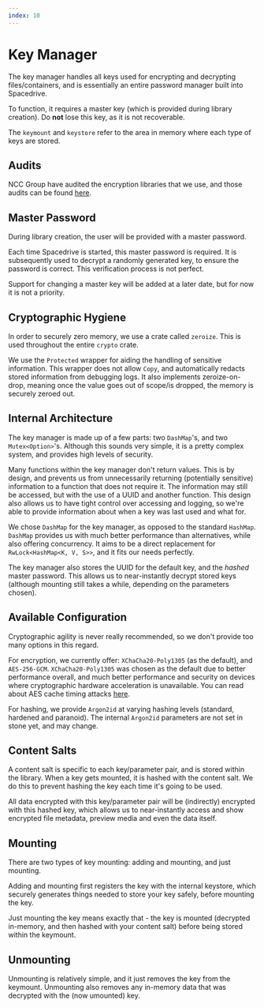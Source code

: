 ```yaml
---
index: 10
---
```


# Key Manager

The key manager handles all keys used for encrypting and decrypting files/containers, and is essentially an entire password manager built into Spacedrive.

To function, it requires a master key (which is provided during library creation). Do **not** lose this key, as it is not recoverable.

The `keymount` and `keystore` refer to the area in memory where each type of keys are stored.

## Audits

NCC Group have audited the encryption libraries that we use, and those audits can be found [here](https://research.nccgroup.com/wp-content/uploads/2020/02/NCC_Group_MobileCoin_RustCrypto_AESGCM_ChaCha20Poly1305_Implementation_Review_2020-02-12_v1.0.pdf).

## Master Password

During library creation, the user will be provided with a master password.

Each time Spacedrive is started, this master password is required. It is subsequently used to decrypt a randomly generated key, to ensure the password is correct. This verification process is not perfect.

Support for changing a master key will be added at a later date, but for now it is not a priority.

## Cryptographic Hygiene

In order to securely zero memory, we use a crate called `zeroize`. This is used throughout the entire `crypto` crate.

We use the `Protected` wrapper for aiding the handling of sensitive information. This wrapper does not allow `Copy`, and automatically redacts stored information from debugging logs. It also implements zeroize-on-drop, meaning once the value goes out of scope/is dropped, the memory is securely zeroed out.

## Internal Architecture

The key manager is made up of a few parts: two `DashMap`'s, and two `Mutex<Option>`'s. Although this sounds very simple, it is a pretty complex system, and provides high levels of security.

Many functions within the key manager don't return values. This is by design, and prevents us from unnecessarily returning (potentially sensitive) information to a function that does not require it. The information may still be accessed, but with the use of a UUID and another function. This design also allows us to have tight control over accessing and logging, so we're able to provide information about when a key was last used and what for.

We chose `DashMap` for the key manager, as opposed to the standard `HashMap`. `DashMap` provides us with much better performance than alternatives, while also offering concurrency. It aims to be a direct replacement for `RwLock<HashMap<K, V, S>>`, and it fits our needs perfectly.

The key manager also stores the UUID for the default key, and the *hashed* master password. This allows us to near-instantly decrypt stored keys (although mounting still takes a while, depending on the parameters chosen).

## Available Configuration

Cryptographic agility is never really recommended, so we don't provide too many options in this regard.

For encryption, we currently offer: `XChaCha20-Poly1305` (as the default), and `AES-256-GCM`. `XChaCha20-Poly1305` was chosen as the default due to better performance overall, and much better performance and security on devices where cryptographic hardware acceleration is unavailable. You can read about AES cache timing attacks [here](https://cr.yp.to/antiforgery/cachetiming-20050414.pdf).

For hashing, we provide `Argon2id` at varying hashing levels (standard, hardened and paranoid). The internal `Argon2id` parameters are not set in stone yet, and may change.

## Content Salts

A content salt is specific to each key/parameter pair, and is stored within the library. When a key gets mounted, it is hashed with the content salt. We do this to prevent hashing the key each time it's going to be used.

All data encrypted with this key/parameter pair will be (indirectly) encrypted with this hashed key, which allows us to near-instantly access and show encrypted file metadata, preview media and even the data itself.

## Mounting

There are two types of key mounting: adding and mounting, and just mounting.

Adding and mounting first registers the key with the internal keystore, which securely generates things needed to store your key safely, before mounting the key.

Just mounting the key means exactly that - the key is mounted (decrypted in-memory, and then hashed with your content salt) before being stored within the keymount.

## Unmounting

Unmounting is relatively simple, and it just removes the key from the keymount. Unmounting also removes any in-memory data that was decrypted with the (now umounted) key.
